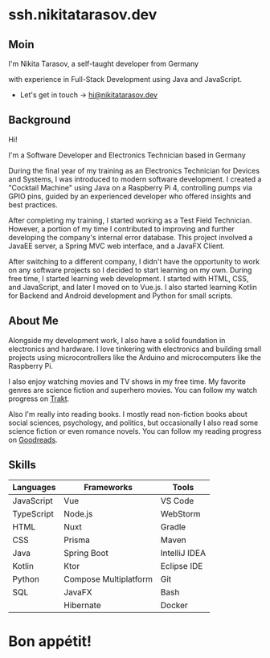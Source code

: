 
# ssh.nikitatarasov.dev

## Moin

I'm Nikita Tarasov, a self-taught developer from Germany

with experience in Full-Stack Development using Java and JavaScript.

- Let's get in touch -> [hi@nikitatarasov.dev]()

## Background

Hi!

I'm a Software Developer and Electronics Technician based in Germany

During the final year of my training as an Electronics Technician for Devices and Systems,
I was introduced to modern software development.
I created a "Cocktail Machine" using Java on a Raspberry Pi 4, controlling pumps via GPIO pins,
guided by an experienced developer who offered insights and best practices.

After completing my training, I started working as a Test Field Technician.
However, a portion of my time I contributed to improving and further developing the company's internal error database.
This project involved a JavaEE server, a Spring MVC web interface, and a JavaFX Client.

After switching to a different company, I didn't have the opportunity to work on any software projects
so I decided to start learning on my own. During free time, I started learning web development.
I started with HTML, CSS, and JavaScript, and later I moved on to Vue.js.
I also started learning Kotlin for Backend and Android development and Python for small scripts.

## About Me

Alongside my development work, I also have a solid foundation in electronics and hardware.
I love tinkering with electronics and building small projects using microcontrollers like the Arduino and microcomputers like the Raspberry Pi.

I also enjoy watching movies and TV shows in my free time.
My favorite genres are science fiction and superhero movies. You can follow my watch progress on [Trakt](https://trakt.tv/users/nikita-t1).

Also I'm really into reading books.
I mostly read non-fiction books about social sciences, psychology, and politics, but occasionally I also read some science fiction or even romance novels.
You can follow my reading progress on [Goodreads](https://www.goodreads.com/user/show/143627750-nikita).


## Skills

| Languages  | Frameworks            | Tools         |
|------------|-----------------------|---------------|
| JavaScript | Vue                   | VS Code       |
| TypeScript | Node.js               | WebStorm      |
| HTML       | Nuxt                  | Gradle        |
| CSS        | Prisma                | Maven         |
| Java       | Spring Boot           | IntelliJ IDEA |
| Kotlin     | Ktor                  | Eclipse IDE   |
| Python     | Compose Multiplatform | Git           |
| SQL        | JavaFX                | Bash          |
|            | Hibernate             | Docker        |

# Bon appétit!